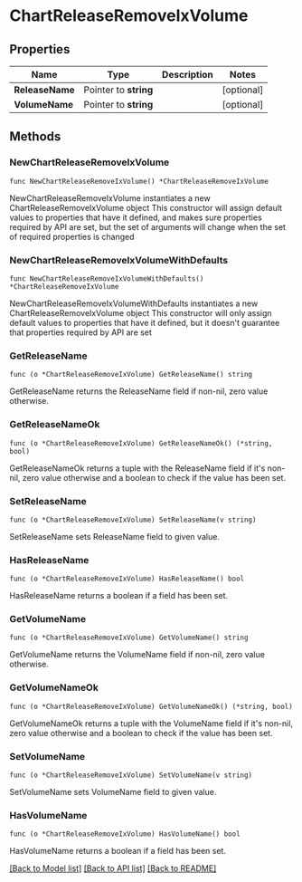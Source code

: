 # ChartReleaseRemoveIxVolume

## Properties

Name | Type | Description | Notes
------------ | ------------- | ------------- | -------------
**ReleaseName** | Pointer to **string** |  | [optional] 
**VolumeName** | Pointer to **string** |  | [optional] 

## Methods

### NewChartReleaseRemoveIxVolume

`func NewChartReleaseRemoveIxVolume() *ChartReleaseRemoveIxVolume`

NewChartReleaseRemoveIxVolume instantiates a new ChartReleaseRemoveIxVolume object
This constructor will assign default values to properties that have it defined,
and makes sure properties required by API are set, but the set of arguments
will change when the set of required properties is changed

### NewChartReleaseRemoveIxVolumeWithDefaults

`func NewChartReleaseRemoveIxVolumeWithDefaults() *ChartReleaseRemoveIxVolume`

NewChartReleaseRemoveIxVolumeWithDefaults instantiates a new ChartReleaseRemoveIxVolume object
This constructor will only assign default values to properties that have it defined,
but it doesn't guarantee that properties required by API are set

### GetReleaseName

`func (o *ChartReleaseRemoveIxVolume) GetReleaseName() string`

GetReleaseName returns the ReleaseName field if non-nil, zero value otherwise.

### GetReleaseNameOk

`func (o *ChartReleaseRemoveIxVolume) GetReleaseNameOk() (*string, bool)`

GetReleaseNameOk returns a tuple with the ReleaseName field if it's non-nil, zero value otherwise
and a boolean to check if the value has been set.

### SetReleaseName

`func (o *ChartReleaseRemoveIxVolume) SetReleaseName(v string)`

SetReleaseName sets ReleaseName field to given value.

### HasReleaseName

`func (o *ChartReleaseRemoveIxVolume) HasReleaseName() bool`

HasReleaseName returns a boolean if a field has been set.

### GetVolumeName

`func (o *ChartReleaseRemoveIxVolume) GetVolumeName() string`

GetVolumeName returns the VolumeName field if non-nil, zero value otherwise.

### GetVolumeNameOk

`func (o *ChartReleaseRemoveIxVolume) GetVolumeNameOk() (*string, bool)`

GetVolumeNameOk returns a tuple with the VolumeName field if it's non-nil, zero value otherwise
and a boolean to check if the value has been set.

### SetVolumeName

`func (o *ChartReleaseRemoveIxVolume) SetVolumeName(v string)`

SetVolumeName sets VolumeName field to given value.

### HasVolumeName

`func (o *ChartReleaseRemoveIxVolume) HasVolumeName() bool`

HasVolumeName returns a boolean if a field has been set.


[[Back to Model list]](../README.md#documentation-for-models) [[Back to API list]](../README.md#documentation-for-api-endpoints) [[Back to README]](../README.md)


